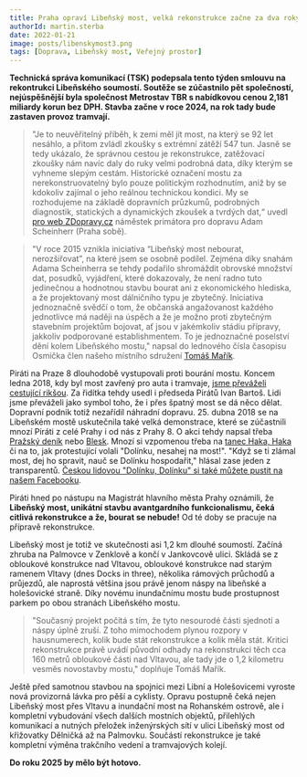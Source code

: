 ```yaml
---
title: Praha opraví Libeňský most, velká rekonstrukce začne za dva roky
authorId: martin.sterba
date: 2022-01-21
image: posts/libenskymost3.png
tags: [Doprava, Libeňský most, Veřejný prostor]
---
```


**Technická správa komunikací (TSK) podepsala tento týden smlouvu na rekontrukci Libeňského soumostí. Soutěže se zúčastnilo pět společností, nejúspěšnější byla společnost Metrostav TBR s nabídkovou cenou 2,181 miliardy korun bez DPH. Stavba začne v roce 2024, na rok tady bude zastaven provoz tramvají.**

>"Je to neuvěřitelný příběh, k zemi měl jít most, na který se 92 let nesáhlo, a přitom zvládl zkoušky s extrémní zátěží 547 tun. Jasně se tedy ukázalo, že správnou cestou je rekonstrukce, zatěžovací zkoušky nám navíc daly do ruky velmi podrobná data, díky kterým se vyhneme slepým cestám. Historické označení mostu za nerekonstruovatelný bylo pouze politickým rozhodnutím, aniž by se kdokoliv zajímal o jeho reálnou technickou kondici. My se rozhodujeme na základě dopravních průzkumů, podrobných diagnostik, statických a dynamických zkoušek a tvrdých dat,“ uvedl [pro web ZDopravy.cz](https://zdopravy.cz/rekonstrukce-libenskeho-mostu-muze-zacit-rok-pres-nej-nepojedou-tramvaje-101768/) náměstek primátora pro dopravu Adam Scheinherr (Praha sobě).

>"V roce 2015 vznikla iniciativa “Libeňský most nebourat, nerozšiřovat”, na které jsem se osobně podílel. Zejména díky snahám Adama Scheinherra se tehdy podařilo shromáždit obrovské množství dat, posudků, vyjádření, které dokazovaly, že není radno tuto jedinečnou a hodnotnou stavbu bourat ani z ekonomického hlediska, a že projektovaný most dálničního typu je zbytečný. Iniciativa jednoznačně svědčí o tom, že občanská angažovanost každého jednotlivce má naději na úspěch a že je možno proti zbytečným stavebním projektům bojovat, ať jsou v jakémkoliv stádiu přípravy, jakkoliv podporované establishmentem. To je jednoznačné poselství dění kolem Libeňského mostu," napsal do lednového čísla časopisu Osmička člen našeho místního sdružení [Tomáš Mařík](https://praha8.pirati.cz/lide/tomas-marik.html).

Piráti na Praze 8 dlouhodobě vystupovali proti bourání mostu. Koncem ledna 2018, kdy byl most zavřený pro auta i tramvaje, [jsme převáželi cestující rikšou](https://prazsky.denik.cz/z-regionu/na-libensky-most-se-vraci-hromadna-doprava-autobusy-jezdi-do-poloviny-mostu-20180129.html). Za řidítka tehdy usedl i předseda Pirátů Ivan Bartoš. Lidi jsme převáželi jako symbol toho, že i přes špatný most se dá něco dělat. Dopravní podnik totiž nezařídil náhradní dopravu. 25. dubna 2018 se na Libeňském mostě uskutečnila také velká demonstrace, které se zúčastnili mnozí Piráti z celé Prahy i od nás z Prahy 8. O akci tehdy napsal třeba [Pražský deník](https://prazsky.denik.cz/bohemka_zpravy/lide-protestovali-proti-bourani-libenskeho-mostu-20180425.html) nebo [Blesk](https://www.blesk.cz/clanek/regiony-praha-praha-zpravy/538880/lide-zablokovali-libensky-most-nelibilo-se-jim-ze-by-ho-meli-zbourat.html). Mnozí si vzpomenou třeba na [tanec Haka, Haka](https://video.aktualne.cz/dvtv/haka-na-libenskem-moste-takhle-skupina-aktivistu-protestoval/r~ab17b3cc47e011e88b47ac1f6b220ee8/?fbclid=IwAR0Sb5REltXwNTGM2ylCT5O-18tzMjVdm8TlADJqeXHqY8tBpMKt3mFtfDU) či na to, jak protestující volali "Dolínku, nesahej na most!". "Když se ti zlámal most, dej ho spravit, nauč se Dolínku hospodařit," hlásal zase jeden z transparentů. [Českou lidovou "Dolínku, Dolínku" si také můžete pustit na našem Facebooku](https://fb.watch/aGQn6UwZ5j/).

Piráti hned po nástupu na Magistrát hlavního města Prahy oznámili, že **Libeňský most, unikátní stavbu avantgardního funkcionalismu, čeká citlivá rekonstrukce a že, bourat se nebude!** Od té doby se pracuje na přípravě rekonstrukce. 

Libeňský most je totiž ve skutečnosti asi 1,2 km dlouhé soumostí. Začíná zhruba na Palmovce v Zenklově a končí v Jankovcově ulici. Skládá se z obloukové konstrukce nad Vltavou, obloukové konstrukce nad starým ramenem Vltavy (dnes Docks in three), několika rámových průchodů a průjezdů, ale naprostá většina jsou právě jenom náspy na libeňské a holešovické straně. Díky novému inundačnímu mostu bude prostupnost parkem po obou stranách Libeňského mostu.

>"Současný projekt počítá s tím, že tyto nesourodé části sjednotí a náspy úplně zruší. Z toho mimochodem plynou rozpory v hausnumerech, kolik bude stát rekonstrukce a kolik měla stát. Kritici rekonstrukce právě uvádí původní odhady na rekonstrukci těch cca 160 metrů obloukové části nad Vltavou, ale tady jde o 1,2 kilometru vesměs novostavby mostu," doplňuje Tomáš Mařík.

Ještě před samotnou stavbou na spojnici mezi Libní a Holešovicemi vyroste nová provizorná lávka pro pěší a cyklisty. Opravu postupně čeká nejen Libeňský most přes Vltavu a inundační most na Rohanském ostrově, ale i kompletní vybudování všech dalších mostních objektů, přilehlých komunikací a nutných přeložek inženýrských sítí v ulici Libeňský most od křižovatky Dělničká až na Palmovku. Součástí rekonstrukce je také kompletní výměna trakčního vedení a tramvajových kolejí. 

**Do roku 2025 by mělo být hotovo.**
